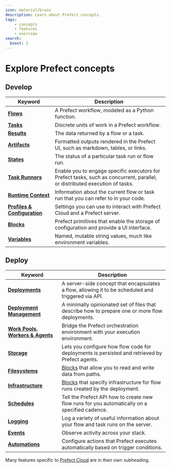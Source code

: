 ```yaml
---
icon: material/brain
description: Learn about Prefect concepts.
tags:
    - concepts
    - features
    - overview
search:
  boost: 2
---
```


# Explore Prefect concepts

## Develop

| Keyword                                            | Description                                                                                                                 |
| -------------------------------------------------- | --------------------------------------------------------------------------------------------------------------------------- |
| __[Flows](/concepts/flows)__                       | A Prefect workflow, modeled as a Python function.                                                                           |
| __[Tasks](/concepts/tasks)__                       | Discrete units of work in a Prefect workflow.                                                                               |
| __[Results](/concepts/results)__                   | The data returned by a flow or a task.                                                                                      |
| __[Artifacts](/concepts/artifacts)__               | Formatted outputs rendered in the Prefect UI, such as markdown, tables, or links.                                                                |
| __[States](/concepts/states)__                     | The status of a particular task run or flow run.                                                                            |
| __[Task Runners](/concepts/task-runners)__         | Enable you to engage specific executors for Prefect tasks, such as concurrent, parallel, or distributed execution of tasks. |
| __[Runtime Context](/concepts/runtime-context)__   | Information about the current flow or task run that you can refer to in your code.                                          |
| __[Profiles & Configuration](/concepts/settings)__ | Settings you can use to interact with Prefect Cloud and a Prefect server.                                                   |
| __[Blocks](/concepts/blocks)__                     | Prefect primitives that enable the storage of configuration and provide a UI interface.                                     |
| __[Variables](/concepts/variables)__               | Named, mutable string values, much like environment variables.                                                              |

## Deploy
| Keyword                                                  | Description                                                                                        |
| -------------------------------------------------------- | -------------------------------------------------------------------------------------------------- |
| __[Deployments](/concepts/deployments)__                 | A server-side concept that encapsulates a flow, allowing it to be scheduled and triggered via API. |
| __[Deployment Management](/concepts/deployments-ux)__                       | A minimally opinionated set of files that describe how to prepare one or more flow deployments.    |
| __[Work Pools, Workers & Agents](/concepts/work-pools)__ | Bridge the Prefect orchestration environment with your execution environment.                      |
| __[Storage](/concepts/storage)__                         | Lets you configure how flow code for deployments is persisted and retrieved by Prefect agents.     |
| __[Filesystems](/concepts/filesystems)__                 | [Blocks](/concepts/blocks/) that allow you to read and write data from paths.                      |
| __[Infrastructure](/concepts/infrastructure)__           | [Blocks](/concepts/blocks/) that specify infrastructure for flow runs created by the deployment.   |
| __[Schedules](/concepts/schedules)__                     | Tell the Prefect API how to create new flow runs for you automatically on a specified cadence.     |
| __[Logging](/concepts/logs)__                            | Log a variety of useful information about your flow and task runs on the server.                   |
| __[Events](/concepts/events)__                     | Observe activity across your stack.     |
| __[Automations](/concepts/automations)__                            |    Configure actions that Prefect executes automatically based on trigger conditions.                |

Many features specific to [Prefect Cloud](/cloud/) are in their own subheading.
